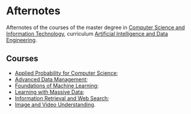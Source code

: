 # Afternotes
Afternotes of the courses of the master degree in [Computer Science and Information Technology](https://www.unive.it/pag/44008/), curriculum [Artificial Intelligence and Data Engineering](https://www.unive.it/data/43984/).
## Courses
- [Applied Probability for Computer Science](https://github.com/NicolaAggio/Afternotes/tree/main/AP);
- [Advanced Data Management](https://github.com/NicolaAggio/Afternotes/tree/main/ADM);
- [Foundations of Machine Learning](https://github.com/NicolaAggio/Afternotes/tree/main/FML);
- [Learning with Massive Data](https://github.com/NicolaAggio/Afternotes/tree/main/LMD);
- [Information Retrieval and Web Search](https://github.com/NicolaAggio/Afternotes/tree/main/IR&WS);
- [Image and Video Understanding](https://github.com/NicolaAggio/Afternotes/tree/main/IVU).
